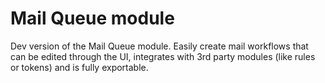 Mail Queue module
=================

Dev version of the Mail Queue module. Easily create mail workflows that can be
edited through the UI, integrates with 3rd party modules (like rules or tokens)
and is fully exportable.
